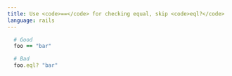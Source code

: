 ```yaml
---
title: Use <code>==</code> for checking equal, skip <code>eql?</code>
language: rails
---
```


```ruby
  # Good
  foo == "bar"

  # Bad
  foo.eql? "bar"
```
